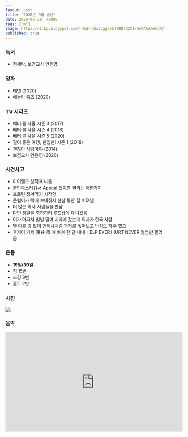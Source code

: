 ```yaml
---
layout: post
title: "2020년 9월 결산"
date: 2020-09-30  +0800
tags: ["m"]
image: https://1.bp.blogspot.com/-Bwh-Udxqvgg/X6f98D2X2XI/AAAAAAAAOrM/TKD9UqM08LgQL7oQixv9yjdNAGXquslQQCLcBGAsYHQ/s2048/4E10D54B-FD18-454F-8CE4-A73FCBE630CA.jpg
published: true
---
```


### 독서
- 정세랑, 보건교사 안은영


### 영화
- 테넷 (2020)
- 에놀라 홈즈 (2020)


### TV 시리즈
- 베터 콜 사울 시즌 3 (2017)
- 베터 콜 사울 시즌 4 (2018)
- 베터 콜 사울 시즌 5 (2020)
- 필이 좋은 여행, 한입만! 시즌 1 (2018)
- 괜찮아 사랑이야 (2014)
- 보건교사 안은영 (2020)


### 사건사고
- 아이엘츠 성적표 나옴
- 불만족스러워서 Appeal 했지만 결과는 매한가지
- 프로틴 챙겨먹기 시작함
- 준협이가 택배 보내줘서 한참 동안 잘 버텨냼
- 더 많은 회사 사람들을 만남
- 다인 생일을 축하하러 루프탑에 다녀왔음
- 이가 아파서 벌벌 떨며 치과에 갔는데 의사가 한국 사람
- 별 다를 것 없이 언제나처럼 과거를 짚어보고 반성도 자주 했고
- 후지이 카제 藤井 風 에 빠져 한 달 내내 HELP EVER HURT NEVER 앨범만 들었음


### 운동
- **19일/30일**
- 짐 15번 
- 조깅 3번
- 홈트 2번


### 사진
![](https://1.bp.blogspot.com/-Bwh-Udxqvgg/X6f98D2X2XI/AAAAAAAAOrM/TKD9UqM08LgQL7oQixv9yjdNAGXquslQQCLcBGAsYHQ/s2048/4E10D54B-FD18-454F-8CE4-A73FCBE630CA.jpg)


### 음악
<iframe width="560" height="315" src="https://www.youtube.com/embed/videoseries?list=PL7hjnogFKtnFpNQsYa68Sgj8Z-qSfYYqR" frameborder="0" allow="accelerometer; autoplay; clipboard-write; encrypted-media; gyroscope; picture-in-picture" allowfullscreen></iframe>